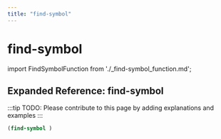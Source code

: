 ```yaml
---
title: "find-symbol"
---
```


# find-symbol

import FindSymbolFunction from './_find-symbol_function.md';

<FindSymbolFunction />

## Expanded Reference: find-symbol

:::tip
TODO: Please contribute to this page by adding explanations and examples
:::

```lisp
(find-symbol )
```

